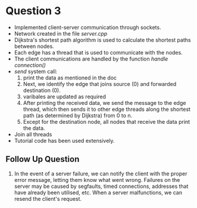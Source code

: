 # Question 3

- Implemented client-server communication through sockets.
- Network created in the file *server.cpp*
- Dijkstra's shortest path algorithm is used to calculate the shortest paths between nodes.
- Each edge has a thread that is used to communicate with the nodes.
- The client communications are handled by the function *handle connection()*
- *send* system call:
    1. print the data as mentioned in the doc
    2. Next, we identify the edge that joins source (0) and forwarded destination (0).
    3. varibales are updated as required
    4. After printing the received data, we send the message to the edge thread, which then sends it to other edge threads along the shortest path (as determined by Dijkstra) from 0 to n.
    5. Except for the destination node, all nodes that receive the data print the data.
- Join all threads
- Tutorial code has been used extensively.

## Follow Up Question

1. In the event of a server failure, we can notify the client with the proper error message, letting them know what went wrong. Failures on the server may be caused by segfaults, timed connections, addresses that have already been utilised, etc. When a server malfunctions, we can resend the client's request.